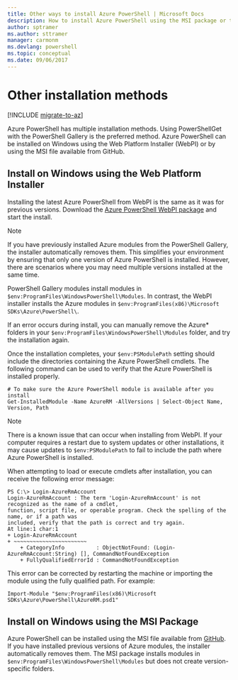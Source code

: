 ```yaml
---
title: Other ways to install Azure PowerShell | Microsoft Docs
description: How to install Azure PowerShell using the MSI package or the Web Platform Installer.
author: sptramer
ms.author: sttramer
manager: carmonm
ms.devlang: powershell
ms.topic: conceptual
ms.date: 09/06/2017
---
```

# Other installation methods

[!INCLUDE [migrate-to-az](../includes/migrate-to-az.md)]

Azure PowerShell has multiple installation methods. Using PowerShellGet with the PowerShell Gallery
is the preferred method. Azure PowerShell can be installed on Windows using the Web Platform
Installer (WebPI) or by using the MSI file available from GitHub.

## Install on Windows using the Web Platform Installer

Installing the latest Azure PowerShell from WebPI is the same as it was for previous versions.
Download the [Azure PowerShell WebPI package](http://aka.ms/webpi-azps) and start the install.

> [!NOTE]
> If you have previously installed Azure modules from the PowerShell Gallery, the installer
> automatically removes them. This simplifies your environment by ensuring that only one version
> of Azure PowerShell is installed. However, there are scenarios where you may need multiple
> versions installed at the same time.
>
> PowerShell Gallery modules install modules in
> `$env:ProgramFiles\WindowsPowerShell\Modules`. In contrast, the WebPI installer
> installs the Azure modules in `$env:ProgramFiles(x86)\Microsoft SDKs\Azure\PowerShell\`.
>
> If an error occurs during install, you can manually remove the Azure\* folders in your
> `$env:ProgramFiles\WindowsPowerShell\Modules` folder, and try the installation again.

Once the installation completes, your `$env:PSModulePath` setting should include the directories
containing the Azure PowerShell cmdlets. The following command can be used to verify that the Azure
PowerShell is installed properly.

```powershell-interactive
# To make sure the Azure PowerShell module is available after you install
Get-InstalledModule -Name AzureRM -AllVersions | Select-Object Name, Version, Path
```

> [!NOTE]
> There is a known issue that can occur when installing from WebPI. If your computer requires a
restart due to system updates or other installations, it may cause updates to `$env:PSModulePath` to
fail to include the path where Azure PowerShell is installed.

When attempting to load or execute cmdlets after installation, you can receive the following error
message:

```output
PS C:\> Login-AzureRmAccount
Login-AzureRmAccount : The term 'Login-AzureRmAccount' is not recognized as the name of a cmdlet,
function, script file, or operable program. Check the spelling of the name, or if a path was
included, verify that the path is correct and try again.
At line:1 char:1
+ Login-AzureRmAccount
+ ~~~~~~~~~~~~~~~~~~~~~~~
    + CategoryInfo          : ObjectNotFound: (Login-AzureRmAccount:String) [], CommandNotFoundException
    + FullyQualifiedErrorId : CommandNotFoundException
```

This error can be corrected by restarting the machine or importing the module using the fully
qualified path. For example:

```powershell-interactive
Import-Module "$env:ProgramFiles(x86)\Microsoft SDKs\Azure\PowerShell\AzureRM.psd1"
```

## Install on Windows using the MSI Package

Azure PowerShell can be installed using the MSI file available from
[GitHub](https://github.com/Azure/azure-powershell/releases/latest). If you have installed previous
versions of Azure modules, the installer automatically removes them. The MSI package installs
modules in `$env:ProgramFiles\WindowsPowerShell\Modules` but does not create version-specific
folders.

